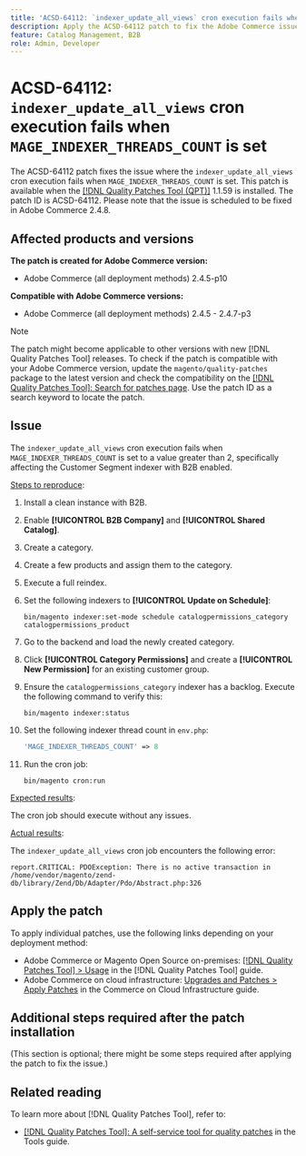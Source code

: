 ```yaml
---
title: 'ACSD-64112: `indexer_update_all_views` cron execution fails when` MAGE_INDEXER_THREADS_COUNT` is set'
description: Apply the ACSD-64112 patch to fix the Adobe Commerce issue where the `indexer_update_all_views` cron execution fails when `MAGE_INDEXER_THREADS_COUNT` is set.
feature: Catalog Management, B2B
role: Admin, Developer
---
```


# ACSD-64112: `indexer_update_all_views` cron execution fails when `MAGE_INDEXER_THREADS_COUNT` is set

The ACSD-64112 patch fixes the issue where the `indexer_update_all_views` cron execution fails when `MAGE_INDEXER_THREADS_COUNT` is set. This patch is available when the [[!DNL Quality Patches Tool (QPT)]](/help/tools/quality-patches-tool/quality-patches-tool-to-self-serve-quality-patches.md) 1.1.59 is installed. The patch ID is ACSD-64112. Please note that the issue is scheduled to be fixed in Adobe Commerce 2.4.8.

## Affected products and versions

**The patch is created for Adobe Commerce version:**

* Adobe Commerce (all deployment methods) 2.4.5-p10

**Compatible with Adobe Commerce versions:**

* Adobe Commerce (all deployment methods) 2.4.5 - 2.4.7-p3

>[!NOTE]
>
>The patch might become applicable to other versions with new [!DNL Quality Patches Tool] releases. To check if the patch is compatible with your Adobe Commerce version, update the `magento/quality-patches` package to the latest version and check the compatibility on the [[!DNL Quality Patches Tool]: Search for patches page](https://experienceleague.adobe.com/tools/commerce-quality-patches/index.html). Use the patch ID as a search keyword to locate the patch.

## Issue

The `indexer_update_all_views` cron execution fails when `MAGE_INDEXER_THREADS_COUNT` is set to a value greater than 2, specifically affecting the Customer Segment indexer with B2B enabled.

<u>Steps to reproduce</u>:

1. Install a clean instance with B2B.
1. Enable **[!UICONTROL B2B Company]** and **[!UICONTROL Shared Catalog]**.
1. Create a category.
1. Create a few products and assign them to the category.
1. Execute a full reindex.
1. Set the following indexers to **[!UICONTROL Update on Schedule]**:

    ```
    bin/magento indexer:set-mode schedule catalogpermissions_category catalogpermissions_product
    ```

1. Go to the backend and load the newly created category. 
1. Click **[!UICONTROL Category Permissions]** and create a **[!UICONTROL New Permission]** for an existing customer group.
1. Ensure the `catalogpermissions_category` indexer has a backlog. Execute the following command to verify this:

    ```
    bin/magento indexer:status
    ```

1. Set the following indexer thread count in `env.php`:

    ```php
    'MAGE_INDEXER_THREADS_COUNT' => 8
    ```

1. Run the cron job:

    ```
    bin/magento cron:run
    ```

<u>Expected results</u>:

The cron job should execute without any issues.

<u>Actual results</u>:

The `indexer_update_all_views` cron job encounters the following error:

```
report.CRITICAL: PDOException: There is no active transaction in /home/vendor/magento/zend-db/library/Zend/Db/Adapter/Pdo/Abstract.php:326
```

## Apply the patch

To apply individual patches, use the following links depending on your deployment method:

* Adobe Commerce or Magento Open Source on-premises: [[!DNL Quality Patches Tool] > Usage](/help/tools/quality-patches-tool/usage.md) in the [!DNL Quality Patches Tool] guide.
* Adobe Commerce on cloud infrastructure: [Upgrades and Patches > Apply Patches](https://experienceleague.adobe.com/docs/commerce-cloud-service/user-guide/develop/upgrade/apply-patches.html) in the Commerce on Cloud Infrastructure guide.

## Additional steps required after the patch installation

(This section is optional; there might be some steps required after applying the patch to fix the issue.) 

## Related reading

To learn more about [!DNL Quality Patches Tool], refer to:

* [[!DNL Quality Patches Tool]: A self-service tool for quality patches](/help/tools/quality-patches-tool/quality-patches-tool-to-self-serve-quality-patches.md) in the Tools guide.
